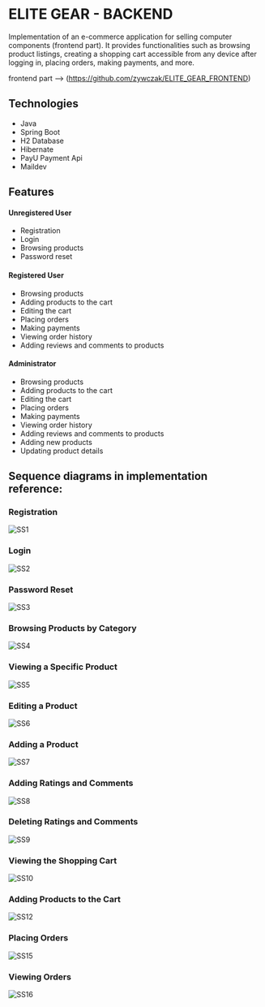 # ELITE GEAR - BACKEND
Implementation of an e-commerce application for selling computer components (frontend part). It provides functionalities such as browsing product listings, creating a shopping cart accessible from any device after logging in, placing orders, making payments, and more.

frontend part --> (https://github.com/zywczak/ELITE_GEAR_FRONTEND)

## Technologies
- Java
- Spring Boot
- H2 Database
- Hibernate
- PayU Payment Api
- Maildev

## Features

#### Unregistered User
- Registration
- Login
- Browsing products
- Password reset

#### Registered User
- Browsing products
- Adding products to the cart
- Editing the cart
- Placing orders
- Making payments
- Viewing order history
- Adding reviews and comments to products

#### Administrator
- Browsing products
- Adding products to the cart
- Editing the cart
- Placing orders
- Making payments
- Viewing order history
- Adding reviews and comments to products
- Adding new products
- Updating product details

## Sequence diagrams in implementation reference:
### Registration
![SS1](https://github.com/zywczak/ELITE_GEAR_BACKEND/blob/main/screenshots/sceenshots/sequence.png)
### Login
![SS2](https://github.com/zywczak/ELITE_GEAR_BACKEND/blob/main/screenshots/sequence1.png)
### Password Reset
![SS3](https://github.com/zywczak/ELITE_GEAR_BACKEND/blob/main/screenshots/sequence2.png)
### Browsing Products by Category
![SS4](https://github.com/zywczak/ELITE_GEAR_BACKEND/blob/main/screenshots/sequence3.png)
### Viewing a Specific Product
![SS5](https://github.com/zywczak/ELITE_GEAR_BACKEND/blob/main/screenshots/sequence4.png)
### Editing a Product
![SS6](https://github.com/zywczak/ELITE_GEAR_BACKEND/blob/main/screenshots/sequence5.png)
### Adding a Product
![SS7](https://github.com/zywczak/ELITE_GEAR_BACKEND/blob/main/screenshots/sequence6.png)
### Adding Ratings and Comments
![SS8](https://github.com/zywczak/ELITE_GEAR_BACKEND/blob/main/screenshots/sequence7.png)
### Deleting Ratings and Comments
![SS9](https://github.com/zywczak/ELITE_GEAR_BACKEND/blob/main/screenshots/sequence8.png)
### Viewing the Shopping Cart
![SS10](https://github.com/zywczak/ELITE_GEAR_BACKEND/blob/main/screenshots/sequence9.png)
### Adding Products to the Cart
![SS12](https://github.com/zywczak/ELITE_GEAR_BACKEND/blob/main/screenshots/sequence11.png)
### Placing Orders
![SS15](https://github.com/zywczak/ELITE_GEAR_BACKEND/blob/main/screenshots/sequence14.png)
### Viewing Orders
![SS16](https://github.com/zywczak/ELITE_GEAR_BACKEND/blob/main/screenshots/sequence15.png)